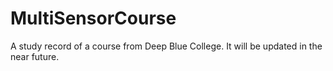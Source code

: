 # MultiSensorCourse
A study record of a course from Deep Blue College.
It will be updated in the near future.
